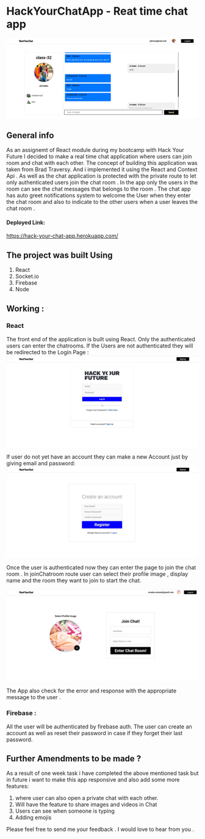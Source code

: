 # HackYourChatApp - Reat time chat app

<img  src='Images/FirstEverChat.jpg' >


## General info
As an assignemt of React module during my bootcamp with Hack Your Future I decided to make a real time chat application where users can join room and chat with each other. The concept of building this application was taken from Brad Traversy. And i implemented it using the React and Context Api . As well as the chat application is protected with the private route to let only authenticated users join the chat room . 
In the app only the users in the room can see the chat messages that belongs to the room . The chat app has auto greet notifications system to welcome the User when they enter the chat room and also to indicate to the other users when a user leaves the chat room . 

#### Deployed Link:

https://hack-your-chat-app.herokuapp.com/


## The project was built Using
1. React
2. Socket.io
3. Firebase
4. Node


## Working :

### React
The front end of the application is built using React. Only the authenticated users can enter the chatrooms. If the Users are not authenticated they will be redirected to the Login Page :
<img  src='Images/Login Page.JPG' >

If user do not yet have an account they can make a new Account just by giving email and password:
<img  src='Images/SignUP.JPG' >

Once the user is authenticated now they can enter the page to join the chat room . In joinChatroom route user can select their profile image , display name and the room they want to join to start the chat. 

<img  src='Images/JoinRoom.JPG' >

The App also check for the error and response with the appropriate message to the user .

### Firebase :

All the user will be authenticated by firebase auth. The user can create an account as well as reset their password in case if they forget their last password.


## Further Amendments to be made ?

As a result of one week task i have completed the above mentioned task but in future i want to make this app responsive and also add some more features:

1. where user can also open a private chat with each other.
2. Will have the feature to share images and videos in Chat 
3. Users can see when someone is typing 
4. Adding emojis

Please feel free to send me your feedback . I would love to hear from you . 


